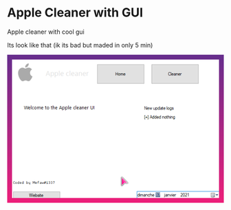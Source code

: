 # Apple Cleaner with GUI
Apple cleaner with cool gui

Its look like that (ik its bad but maded in only 5 min)

![](1.png)
